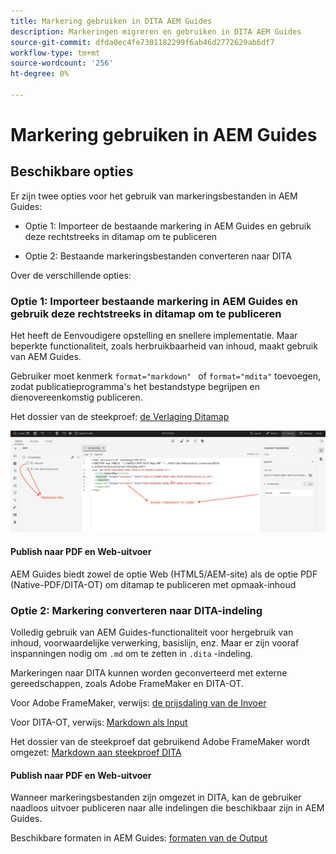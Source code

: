 ```yaml
---
title: Markering gebruiken in DITA AEM Guides
description: Markeringen migreren en gebruiken in DITA AEM Guides
source-git-commit: dfda0ec4fe7301182299f6ab46d2772629ab6df7
workflow-type: tm+mt
source-wordcount: '256'
ht-degree: 0%

---
```


# Markering gebruiken in AEM Guides

## Beschikbare opties

Er zijn twee opties voor het gebruik van markeringsbestanden in AEM Guides:

- Optie 1: Importeer de bestaande markering in AEM Guides en gebruik deze rechtstreeks in ditamap om te publiceren

- Optie 2: Bestaande markeringsbestanden converteren naar DITA

Over de verschillende opties:

### Optie 1: Importeer bestaande markering in AEM Guides en gebruik deze rechtstreeks in ditamap om te publiceren

Het heeft de Eenvoudigere opstelling en snellere implementatie. Maar beperkte functionaliteit, zoals herbruikbaarheid van inhoud, maakt gebruik van AEM Guides.

Gebruiker moet kenmerk `format="markdown" ` of `format="mdita"` toevoegen, zodat publicatieprogramma&#39;s het bestandstype begrijpen en dienovereenkomstig publiceren.

Het dossier van de steekproef: [ de Verlaging Ditamap ](https://acrobat.adobe.com/id/urn:aaid:sc:AP:da31137e-be84-44fb-8974-d038eeff0283)

![ schermafbeelding voor verwijzing ](../../assets/authoring/markdown_map.png)


#### Publish naar PDF en Web-uitvoer

AEM Guides biedt zowel de optie Web (HTML5/AEM-site) als de optie PDF (Native-PDF/DITA-OT) om ditamap te publiceren met opmaak-inhoud

### Optie 2: Markering converteren naar DITA-indeling

Volledig gebruik van AEM Guides-functionaliteit voor hergebruik van inhoud, voorwaardelijke verwerking, basislijn, enz. Maar er zijn vooraf inspanningen nodig om `.md` om te zetten in `.dita` -indeling.

Markeringen naar DITA kunnen worden geconverteerd met externe gereedschappen, zoals Adobe FrameMaker en DITA-OT.


Voor Adobe FrameMaker, verwijs: [ de prijsdaling van de Invoer ](https://www.adobe.com/in/products/framemaker/features.html#import-markdown)

Voor DITA-OT, verwijs: [ Markdown als Input ](https://www.dita-ot.org/dev/topics/markdown-input.html)

Het dossier van de steekproef dat gebruikend Adobe FrameMaker wordt omgezet: [ Markdown aan steekproef DITA ](https://acrobat.adobe.com/id/urn:aaid:sc:AP:874881f3-ba43-410c-abc6-2df899536d79)

#### Publish naar PDF en Web-uitvoer

Wanneer markeringsbestanden zijn omgezet in DITA, kan de gebruiker naadloos uitvoer publiceren naar alle indelingen die beschikbaar zijn in AEM Guides.

Beschikbare formaten in AEM Guides: [ formaten van de Output ](../../../../user-guide/generate-output-understand-presets.md)
